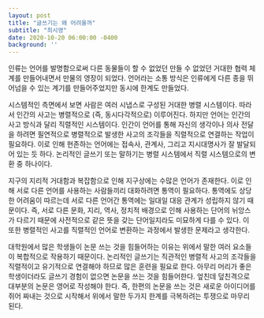 ```yaml
---
layout: post
title: "글쓰기는 왜 어려울까"
subtitle: "최시영"
date: 2020-10-20 06:00:00 -0400
background: ''
---
```


  인류는 언어를 발명함으로써 다른 동물들이 할 수 없었던 만들 수 없었던 거대한 협력 체계를 만들어내면서 만물의 영장이 되었다. 언어라는 소통 방식은 인류에게 다른 종을 뛰어넘을 수 있는 계기를 만들어주었지만 동시에 한계도 만들었다.

  시스템적인 측면에서 보면 사람은 여러 시냅스로 구성된 거대한 병렬 시스템이다. 따라서 인간의 사고는 병렬적으로 (즉, 동시다각적으로) 이루어진다. 하지만 언어는 인간의 사고 방식과 달리 직렬적인 시스템이다. 인간이 언어를 통해 자신의 생각이나 의사 전달을 하려면 필연적으로 병렬적으로 발생한 사고의 조각들을 직렬적으로 연결하는 작업이 필요하다. 이로 인해 현존하는 언어에는 접속사, 관계사, 그리고 지시대명사가 잘 발달되어 있는 듯 하다. 논리적인 글쓰기 또는 말하기는 병렬 시스템에서 직렬 시스템으로의 변환 중 하나이다.

  지구의 지리적 거대함과 복잡함으로 인해 지구상에는 수많은 언어가 존재한다. 이로 인해 서로 다른 언어를 사용하는 사람들끼리 대화하려면 통역이 필요하다. 통역에도 상당한 어려움이 따르는데 서로 다른 언어간 통역에는 일대일 대응 관계가 성립하지 않기 때문이다. 즉, 서로 다른 문화, 지리, 역사, 정치적 배경으로 인해 사용하는 단어의 뉘앙스가 다르기 때문에 사전적으로 같은 뜻을 갖는 단어일지라도 미묘하게 다를 수 있다. 이 또한 병렬적인 사고를 직렬적인 언어로 변환하는 과정에서 발생한 문제라고 생각한다.
  
  대학원에서 많은 학생들이 논문 쓰는 것을 힘들어하는 이유는 위에서 말한 여러 요소들이 복합적으로 작용하기 때문이다. 논리적인 글쓰기는 직관적인 병렬적 사고의 조각들을 직렬적이고 유기적으로 연결해야 하므로 많은 훈련을 필요로 한다. 아무리 머리가 좋은 학생이더라도 글쓰기 경험이 없으면 논문을 쓰는 것을 힘들어한다. 엎친데 덮친격으로 대부분의 논문은 영어로 작성해야 한다. 즉, 한편의 논문을 쓰는 것은 새로운 아이디어를 쥐어 짜내는 것으로 시작해서 위에서 말한 두가지 한계를 극복하려는 투쟁으로 마무리 된다.